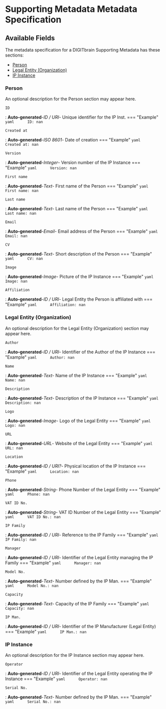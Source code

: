 # Supporting Metadata Metadata Specification

## Available Fields 

The metadata specification for a DIGITbrain Supporting Metadata
has these sections:

- [Person](#person)
- [Legal Entity (Organization)](#legal-entity-(organization))
- [IP Instance](#ip-instance)


### Person

An optional description for the Person section may appear here. 

`ID`

:   **Auto-generated**-*ID / URI*- Unique identifier for the IP Inst.
    === "Example"
        ``` yaml     
        ID: nan
        ```

`Created at`

:   **Auto-generated**-*ISO 8601*- Date of creation
    === "Example"
        ``` yaml     
        Created at: nan
        ```

`Version`

:   **Auto-generated**-*Integer*- Version number of the IP Instance
    === "Example"
        ``` yaml     
        Version: nan
        ```

`First name`

:   **Auto-generated**-*Text*- First name of the Person
    === "Example"
        ``` yaml     
        First name: nan
        ```

`Last name`

:   **Auto-generated**-*Text*- Last name of the Person
    === "Example"
        ``` yaml     
        Last name: nan
        ```

`Email`

:   **Auto-generated**-*Email*- Email address of the Person
    === "Example"
        ``` yaml     
        Email: nan
        ```

`CV`

:   **Auto-generated**-*Text*- Short description of the Person
    === "Example"
        ``` yaml     
        CV: nan
        ```

`Image`

:   **Auto-generated**-*Image*- Picture of the IP Instance
    === "Example"
        ``` yaml     
        Image: nan
        ```

`Affiliation`

:   **Auto-generated**-*ID / URI*- Legal Entity the Person is affiliated with
    === "Example"
        ``` yaml     
        Affiliation: nan
        ```


### Legal Entity (Organization)

An optional description for the Legal Entity (Organization) section may appear here. 

`Author`

:   **Auto-generated**-*ID / URI*- Identifier of the Author of the IP Instance
    === "Example"
        ``` yaml     
        Author: nan
        ```

`Name`

:   **Auto-generated**-*Text*- Name of the IP Instance
    === "Example"
        ``` yaml     
        Name: nan
        ```

`Description`

:   **Auto-generated**-*Text*- Description of the IP Instance
    === "Example"
        ``` yaml     
        Description: nan
        ```

`Logo`

:   **Auto-generated**-*Image*- Logo of the Legal Entity
    === "Example"
        ``` yaml     
        Logo: nan
        ```

`URL`

:   **Auto-generated**-*URL*- Website of the Legal Entity
    === "Example"
        ``` yaml     
        URL: nan
        ```

`Location`

:   **Auto-generated**-*ID / URI?*- Physical location of the IP Instance
    === "Example"
        ``` yaml     
        Location: nan
        ```

`Phone`

:   **Auto-generated**-*String*- Phone Number of the Legal Entity
    === "Example"
        ``` yaml     
        Phone: nan
        ```

`VAT ID No.`

:   **Auto-generated**-*String*- VAT ID Number of the Legal Entity
    === "Example"
        ``` yaml     
        VAT ID No.: nan
        ```

`IP Family`

:   **Auto-generated**-*ID / URI*- Reference to the IP Family
    === "Example"
        ``` yaml     
        IP Family: nan
        ```

`Manager`

:   **Auto-generated**-*ID / URI*- Identifier of the Legal Entity managing the IP Family
    === "Example"
        ``` yaml     
        Manager: nan
        ```

`Model No.`

:   **Auto-generated**-*Text*- Number defined by the IP Man.
    === "Example"
        ``` yaml     
        Model No.: nan
        ```

`Capacity`

:   **Auto-generated**-*Text*- Capacity of the IP Family
    === "Example"
        ``` yaml     
        Capacity: nan
        ```

`IP Man.`

:   **Auto-generated**-*ID / URI*- Identifier of the IP Manufacturer (Legal Entity)
    === "Example"
        ``` yaml     
        IP Man.: nan
        ```


### IP Instance

An optional description for the IP Instance section may appear here. 

`Operator`

:   **Auto-generated**-*ID / URI*- Identifier of the Legal Entity operating the IP Instance
    === "Example"
        ``` yaml     
        Operator: nan
        ```

`Serial No.`

:   **Auto-generated**-*Text*- Number defined by the IP Man.
    === "Example"
        ``` yaml     
        Serial No.: nan
        ```
